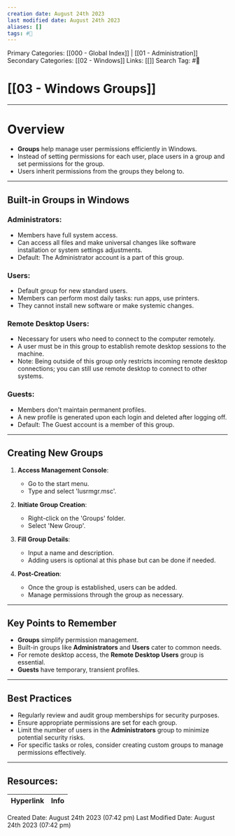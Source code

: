 ```yaml
---
creation date: August 24th 2023
last modified date: August 24th 2023
aliases: []
tags: #📖
---
```


Primary Categories: [[000 - Global Index]] | [[01 - Administration]] 
Secondary Categories: [[02 - Windows]] 
Links: [[]] 
Search Tag: #📖  

# [[03 - Windows Groups]]  

___
# Overview
- **Groups** help manage user permissions efficiently in Windows.
- Instead of setting permissions for each user, place users in a group and set permissions for the group.
- Users inherit permissions from the groups they belong to.
___
## Built-in Groups in Windows

### **Administrators**:
   - Members have full system access.
   - Can access all files and make universal changes like software installation or system settings adjustments.
   - Default: The Administrator account is a part of this group.
### **Users**:
   - Default group for new standard users.
   - Members can perform most daily tasks: run apps, use printers.
   - They cannot install new software or make systemic changes.
### **Remote Desktop Users**:
   - Necessary for users who need to connect to the computer remotely.
   - A user must be in this group to establish remote desktop sessions to the machine.
   - Note: Being outside of this group only restricts incoming remote desktop connections; you can still use remote desktop to connect to other systems.
### **Guests**:
   - Members don't maintain permanent profiles.
   - A new profile is generated upon each login and deleted after logging off.
   - Default: The Guest account is a member of this group.
___
## Creating New Groups

1. **Access Management Console**:
   - Go to the start menu.
   - Type and select 'lusrmgr.msc'.

2. **Initiate Group Creation**:
   - Right-click on the 'Groups' folder.
   - Select 'New Group'.

3. **Fill Group Details**:
   - Input a name and description.
   - Adding users is optional at this phase but can be done if needed.

1. **Post-Creation**:
   - Once the group is established, users can be added.
   - Manage permissions through the group as necessary.
___
## Key Points to Remember

- **Groups** simplify permission management.
- Built-in groups like **Administrators** and **Users** cater to common needs.
- For remote desktop access, the **Remote Desktop Users** group is essential.
- **Guests** have temporary, transient profiles.
___
## Best Practices

- Regularly review and audit group memberships for security purposes.
- Ensure appropriate permissions are set for each group.
- Limit the number of users in the **Administrators** group to minimize potential security risks.
- For specific tasks or roles, consider creating custom groups to manage permissions effectively.


___

## Resources:

| Hyperlink | Info |
| --------- | ---- |


Created Date: August 24th 2023 (07:42 pm) 
Last Modified Date: August 24th 2023 (07:42 pm)
